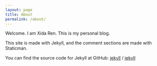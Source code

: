 ```yaml
---
layout: page
title: About
permalink: /about/
---
```


Welcome. I am Xida Ren. This is my personal blog.

This site is made with Jekyll, and the comment sections are made with Staticman.

You can find the source code for Jekyll at GitHub:
[jekyll][jekyll-organization] /
[jekyll](https://github.com/jekyll/jekyll)


[jekyll-organization]: https://github.com/jekyll
